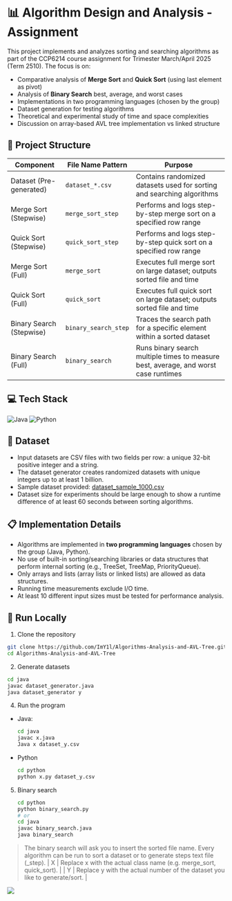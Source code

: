 # 📊 Algorithm Design and Analysis - Assignment
This project implements and analyzes sorting and searching algorithms as part of the CCP6214 course assignment for Trimester March/April 2025 (Term 2510). The focus is on:
- Comparative analysis of **Merge Sort** and **Quick Sort** (using last element as pivot)
- Analysis of **Binary Search** best, average, and worst cases
- Implementations in two programming languages (chosen by the group)
- Dataset generation for testing algorithms
- Theoretical and experimental study of time and space complexities
- Discussion on array-based AVL tree implementation vs linked structure

## 📁 Project Structure

| Component                | File Name Pattern             | Purpose                                                                |
|--------------------------|-------------------------------|------------------------------------------------------------------------|
| Dataset (Pre-generated)  | `dataset_*.csv`               | Contains randomized datasets used for sorting and searching algorithms |
| Merge Sort (Stepwise)    | `merge_sort_step`             | Performs and logs step-by-step merge sort on a specified row range     |
| Quick Sort (Stepwise)    | `quick_sort_step`             | Performs and logs step-by-step quick sort on a specified row range     |
| Merge Sort (Full)        | `merge_sort`                  | Executes full merge sort on large dataset; outputs sorted file and time|
| Quick Sort (Full)        | `quick_sort`                  | Executes full quick sort on large dataset; outputs sorted file and time|
| Binary Search (Stepwise) | `binary_search_step`          | Traces the search path for a specific element within a sorted dataset  |
| Binary Search (Full)     | `binary_search`               | Runs binary search multiple times to measure best, average, and worst case runtimes |

## 💻 Tech Stack
![Java](https://img.shields.io/badge/java-%23ED8B00.svg?style=for-the-badge&logo=openjdk&logoColor=white) ![Python](https://img.shields.io/badge/python-3670A0?style=for-the-badge&logo=python&logoColor=ffdd54)

## 🔢 Dataset
- Input datasets are CSV files with two fields per row: a unique 32-bit positive integer and a string.
- The dataset generator creates randomized datasets with unique integers up to at least 1 billion.
- Sample dataset provided: [dataset_sample_1000.csv](./dataset_sample_1000.csv)
- Dataset size for experiments should be large enough to show a runtime difference of at least 60 seconds between sorting algorithms.

## 📋 Implementation Details
- Algorithms are implemented in **two programming languages** chosen by the group (Java, Python).
- No use of built-in sorting/searching libraries or data structures that perform internal sorting (e.g., TreeSet, TreeMap, PriorityQueue).
- Only arrays and lists (array lists or linked lists) are allowed as data structures.
- Running time measurements exclude I/O time.
- At least 10 different input sizes must be tested for performance analysis.

## 🚀 Run Locally
1. Clone the repository
  ```bash
  git clone https://github.com/ImY1l/Algorithms-Analysis-and-AVL-Tree.git
  cd Algorithms-Analysis-and-AVL-Tree
  ```
2. Generate datasets
  ```bash
  cd java
  javac dataset_generator.java
  java dataset_generator y
  ```
4. Run the program
  - Java:
    ```bash
    cd java
    javac x.java
    Java x dataset_y.csv
    ```
  - Python
    ```bash
    cd python
    python x.py dataset_y.csv
    ```
5. Binary search
   ```bash
   cd python
   python binary_search.py
   # or
   cd java
   javac binary_search.java
   java binary_search
   ```
> The binary search will ask you to insert the sorted file name.
> Every algorithm can be run to sort a dataset or to generate steps text file (_step).
> | X | Replace x with the actual class name (e.g. merge_sort, quick_sort).   |
> | Y | Replace y with the actual number of the dataset you like to generate/sort. |


[![](https://visitcount.itsvg.in/api?id=imy1l&icon=0&color=0)](https://visitcount.itsvg.in)
